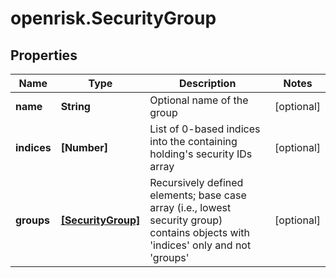# openrisk.SecurityGroup

## Properties

Name | Type | Description | Notes
------------ | ------------- | ------------- | -------------
**name** | **String** | Optional name of the group | [optional] 
**indices** | **[Number]** | List of 0-based indices into the containing holding&#39;s security IDs array | [optional] 
**groups** | [**[SecurityGroup]**](SecurityGroup.md) | Recursively defined elements; base case array (i.e., lowest security group) contains objects with &#39;indices&#39; only and not &#39;groups&#39; | [optional] 


